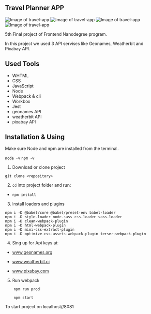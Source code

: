 ## Travel Planner APP

![Image of travel-app](https://udacity-reviews-uploads.s3.us-west-2.amazonaws.com/_attachments/55102/1630789341/Screenshot_2021-09-05_at_2.03.28_AM.png)
![Image of travel-app](https://udacity-reviews-uploads.s3.us-west-2.amazonaws.com/_attachments/55102/1630789348/Screenshot_2021-09-05_at_2.04.19_AM.png)
![Image of travel-app](https://udacity-reviews-uploads.s3.us-west-2.amazonaws.com/_attachments/55102/1630789355/Screenshot_2021-09-05_at_2.04.33_AM.png)
![Image of travel-app](https://udacity-reviews-uploads.s3.us-west-2.amazonaws.com/_attachments/55102/1630789361/Screenshot_2021-09-05_at_2.04.41_AM.png)





5th Final project of Frontend Nanodegree program.

 In this project we used 3 API servises like Geonames, Weatherbit and Pixabay API.
## Used Tools

- WHTML
- CSS
- JavaScript
- Node
- Webpack & cli
- Workbox
- Jest
- geonames API
- weatherbit API
- pixabay API

## Installation & Using 

Make sure Node and npm are installed from the terminal.

`node -v`
`npm -v`

1. Download or clone project

`git clone <repository>` 

2. `cd` into project folder and run:
- ```npm install```
3. Install loaders and plugins

```
npm i -D @babel/core @babel/preset-env babel-loader
npm i -D style-loader node-sass css-loader sass-loader
npm i -D clean-webpack-plugin
npm i -D html-webpack-plugin
npm i -D mini-css-extract-plugin
npm i -D optimize-css-assets-webpack-plugin terser-webpack-plugin

```

4. Sing up for Api keys at:

- www.geonames.org

- www.weatherbit.oi

- www.pixabay.com
  

5. Run webpack 

```
    npm run prod
```
```
    npm start
```
  
   To start project on localhost//8081



